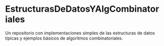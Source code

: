 # EstructurasDeDatosYAlgCombinatoriales
Un repositorio con implementaciones simples de las estructuras de datos típicas y ejemplos básicos de algoritmos combinatoriales.

